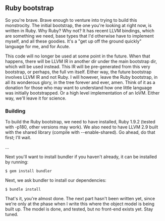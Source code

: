 ## Ruby bootstrap

So you're brave. Brave enough to venture into trying to build this monstrocity. The initial bootstrap, the one you're looking at right
now, is written in Ruby. Why Ruby? Why not? It has recent LLVM bindings, which are something we need, base types that I'd otherwise have
to implement myself, and all these goodies. It's a "get up off the ground quickly" language for me, and for Acute.

This code will no longer be used at some point in the future. When that happens, there will be LLVM IR in another dir under the main
bootstrap dir, which will be used instead. This IR will be pre-generated from this very bootstrap, or perhaps, the full vm itself. Either
way, the future bootstrap involves LLVM IR and not Ruby. I will however, leave the Ruby bootstrap, in all its wonderous glory, in the
tree forever and ever, amen. Think of it as a donation for those who may want to understand how one little language was initially
bootstrapped. Or a high level implementation of an IoVM. Either way, we'll leave it for science.

### Building

To build the Ruby bootstrap, we need to have installed, Ruby 1.9.2 (tested with -p180, other versions may work). We also need to have
LLVM 2.9 built with the shared library (compile with --enable-shared). Go ahead, do that first; I'll wait.

...

Next you'll want to install bundler if you haven't already, it can be installed by running:

    $ gem install bundler

Next, we ask bundler to install our dependencies:

    $ bundle install

That's it, you're almost done. The next part hasn't been written yet, since we're only at the phase when I write this where the object
model is being built up. The model is done, and tested, but no front-end exists yet. Stay tuned.
